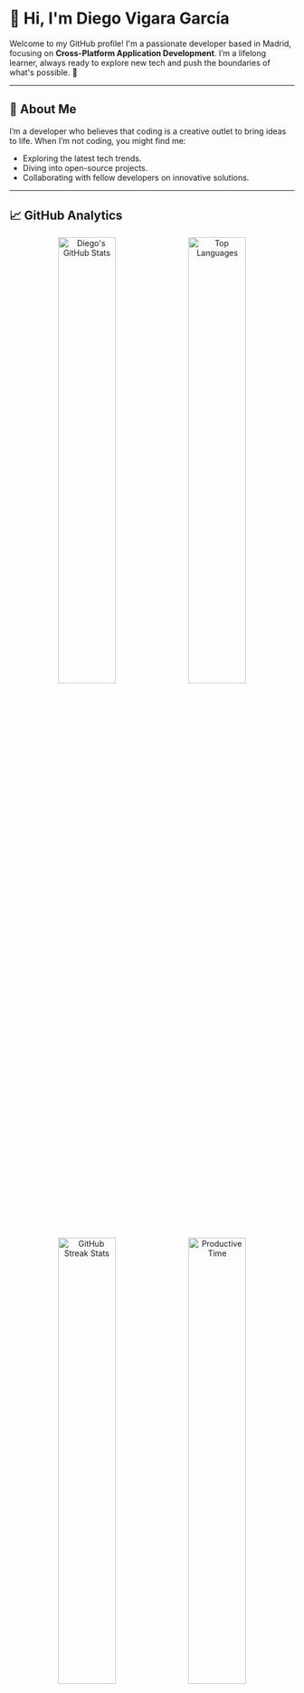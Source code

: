 # 👋 Hi, I'm Diego Vigara García

Welcome to my GitHub profile! I'm a passionate developer based in Madrid, focusing on **Cross-Platform Application Development**. I’m a lifelong learner, always ready to explore new tech and push the boundaries of what's possible. 🌱

---

## 🌟 About Me

I’m a developer who believes that coding is a creative outlet to bring ideas to life. When I’m not coding, you might find me:
- Exploring the latest tech trends.
- Diving into open-source projects.
- Collaborating with fellow developers on innovative solutions.


---

## 📈 GitHub Analytics

<p align="center">
    <img src="https://github-readme-stats.vercel.app/api?username=Diegoo1802&show_icons=true&count_private=true&theme=radical" alt="Diego's GitHub Stats" width="45%" />
    <img src="https://github-readme-stats.vercel.app/api/top-langs/?username=Diegoo1802&layout=compact&theme=radical" alt="Top Languages" width="45%" />
</p>

<p align="center">
    <img src="https://github-readme-streak-stats.herokuapp.com?user=Diegoo1802&theme=radical" alt="GitHub Streak Stats" width="45%" />
    <img src="https://github-profile-summary-cards.vercel.app/api/cards/productive-time?username=Diegoo1802&theme=radical" alt="Productive Time" width="45%" />
</p>

<p align="center">
    <img src="https://github-profile-summary-cards.vercel.app/api/cards/most-commit-language?username=Diegoo1802&theme=radical" alt="Most Commit Language" width="45%" />
</p>

---

## 🔧 Technologies & Tools

<p align="center">
    <img src="https://img.shields.io/badge/-Python-3776AB?style=flat&logo=python&logoColor=white" />
    <img src="https://img.shields.io/badge/-JavaScript-F7DF1E?style=flat&logo=javascript&logoColor=black" />
    <img src="https://img.shields.io/badge/-Java-007396?style=flat&logo=java&logoColor=white" />
    <img src="https://img.shields.io/badge/-C%23-239120?style=flat&logo=csharp&logoColor=white" />
    <img src="https://img.shields.io/badge/-PHP-777BB4?style=flat&logo=php&logoColor=white" />
    <img src="https://img.shields.io/badge/-C%2B%2B-00599C?style=flat&logo=cplusplus&logoColor=white" />
    <img src="https://img.shields.io/badge/-React-61DAFB?style=flat&logo=react&logoColor=black" />
    <img src="https://img.shields.io/badge/-Node.js-339933?style=flat&logo=node.js&logoColor=white" />
    <img src="https://img.shields.io/badge/-Bootstrap-7952B3?style=flat&logo=bootstrap&logoColor=white" />
    <img src="https://img.shields.io/badge/-MySQL-4479A1?style=flat&logo=mysql&logoColor=white" />
    <img src="https://img.shields.io/badge/-MongoDB-47A248?style=flat&logo=mongodb&logoColor=white" />
    <img src="https://img.shields.io/badge/-Git-F05032?style=flat&logo=git&logoColor=white" />
    <img src="https://img.shields.io/badge/-GitHub-181717?style=flat&logo=github&logoColor=white" />
    <img src="https://img.shields.io/badge/-VS_Code-007ACC?style=flat&logo=visual-studio-code&logoColor=white" />
    <img src="https://img.shields.io/badge/-Figma-F24E1E?style=flat&logo=figma&logoColor=white" />
    <img src="https://img.shields.io/badge/-AWS-FF9900?style=flat&logo=amazon-aws&logoColor=white" />
    <img src="https://img.shields.io/badge/-Kubernetes-326CE5?style=flat&logo=kubernetes&logoColor=white" />
    <img src="https://img.shields.io/badge/-Firebase-FFCA28?style=flat&logo=firebase&logoColor=black" />
    <img src="https://img.shields.io/badge/-Android-3DDC84?style=flat&logo=android&logoColor=white" />
    <img src="https://img.shields.io/badge/-Unity-100000?style=flat&logo=unity&logoColor=white" />
</p>

---

## ✨ Featured Projects

Here are some of my favorite projects:

- [**Project 1**](https://github.com/your-username/project1): A brief description of your project.
- [**Project 2**](https://github.com/your-username/project2): Briefly mention what makes this project unique.

---

## 🏆 Trophies

<p align="center">
  <img src="https://github-profile-trophy.vercel.app/?username=Diegoo1802&theme=radical&column=7" alt="GitHub Trophies" />
</p>

---

## 📫 Get in Touch

I'm always open to connecting and collaborating!

- **LinkedIn:** [Diego Vigara García](https://linkedin.com/in/diego-vigara-garcia)
- **Email:** [vigaradiego18@gmail.com](mailto:vigaradiego18@gmail.com)

---

> "Programming is not just a skill; it's a way of seeing and transforming the world." 💻✨
